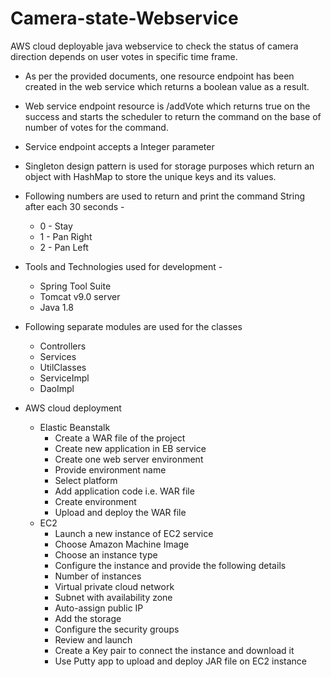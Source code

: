 # Camera-state-Webservice
AWS cloud deployable java webservice to check the status of camera direction depends on user votes in specific time frame.

* As per the provided documents, one resource endpoint has been created in the web service which returns a boolean value as a result.
 
* Web service endpoint resource is /addVote which returns true on the success and starts the scheduler to return the command on the base of number of votes for the command.

* Service endpoint accepts a Integer parameter

* Singleton design pattern is used for storage purposes which return an object with HashMap to store the unique keys and its values.

* Following numbers are used to return and print the command String after each 30 seconds - 
    * 0 - Stay
    * 1 - Pan Right
    * 2 - Pan Left
* Tools and Technologies used for development - 
    * Spring Tool Suite
    * Tomcat v9.0 server
    * Java 1.8

* Following separate modules are used for the classes
    * Controllers
    * Services
    * UtilClasses
    * ServiceImpl
    * DaoImpl

* AWS cloud deployment 
  * Elastic Beanstalk
    * Create a WAR file of the project
    * Create new application in EB service 
    * Create one web server environment 
    * Provide environment name
    * Select platform
    * Add application code i.e. WAR file
    * Create environment 
    * Upload and deploy the WAR file
  * EC2
    * Launch a new instance of EC2 service
    * Choose Amazon Machine Image
    * Choose an instance type
    * Configure the instance and provide the following details
    * Number of instances
    * Virtual private cloud network
    * Subnet with availability zone
    * Auto-assign public IP
    * Add the storage
    * Configure the security groups
    * Review and launch
    * Create a Key pair to connect the instance and download it
    * Use Putty app to upload and deploy JAR file on EC2 instance
